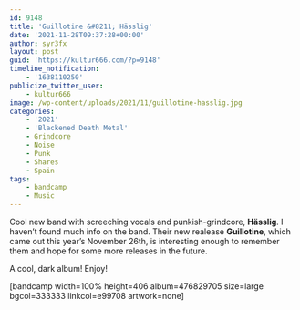 ```yaml
---
id: 9148
title: 'Guillotine &#8211; Hässlig'
date: '2021-11-28T09:37:28+00:00'
author: syr3fx
layout: post
guid: 'https://kultur666.com/?p=9148'
timeline_notification:
    - '1638110250'
publicize_twitter_user:
    - kultur666
image: /wp-content/uploads/2021/11/guillotine-hasslig.jpg
categories:
    - '2021'
    - 'Blackened Death Metal'
    - Grindcore
    - Noise
    - Punk
    - Shares
    - Spain
tags:
    - bandcamp
    - Music
---
```


Cool new band with screeching vocals and punkish-grindcore, **Hässlig**. I haven’t found much info on the band. Their new realease **Guillotine**, which came out this year’s November 26th, is interesting enough to remember them and hope for some more releases in the future.

A cool, dark album! Enjoy!

\[bandcamp width=100% height=406 album=476829705 size=large bgcol=333333 linkcol=e99708 artwork=none\]